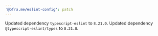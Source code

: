 ```yaml
---
'@bfra.me/eslint-config': patch
---
```


Updated dependency `typescript-eslint` to `8.21.0`.
Updated dependency `@typescript-eslint/types` to `8.21.0`.
